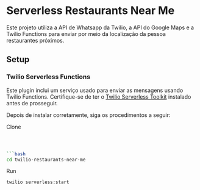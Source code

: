# Serverless Restaurants Near Me

Este projeto utiliza a API de Whatsapp da Twilio, a API do Google Maps e a Twilio Functions para enviar por meio da localização da pessoa restaurantes próximos.

## Setup

### Twilio Serverless Functions

Este plugin inclui um serviço usado para enviar as mensagens usando Twilio Functions. Certifique-se de ter o [Twilio Serverless Toolkit](https://www.twilio.com/docs/labs/serverless-toolkit/getting-started) instalado antes de prosseguir.

Depois de instalar corretamente, siga os procedimentos a seguir:

Clone

````bash



```bash
cd twilio-restaurants-near-me
````

Run

```bash
twilio serverless:start
```
